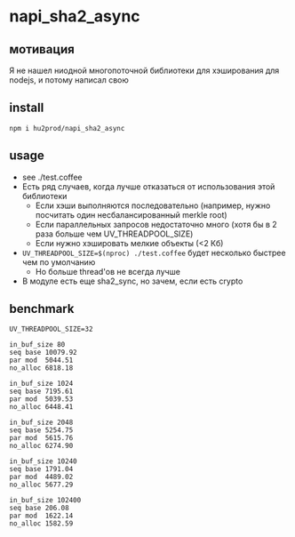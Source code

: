 # napi_sha2_async
## мотивация

Я не нашел ниодной многопоточной библиотеки для хэширования для nodejs, и потому написал свою

## install

    npm i hu2prod/napi_sha2_async

## usage

 * see ./test.coffee
 * Есть ряд случаев, когда лучше отказаться от использования этой библиотеки
   * Если хэши выполняются последовательно (например, нужно посчитать один несбалансированный merkle root)
   * Если параллельных запросов недостаточно много (хотя бы в 2 раза больше чем UV_THREADPOOL_SIZE)
   * Если нужно хэшировать мелкие объекты (<2 Кб)
 * `UV_THREADPOOL_SIZE=$(nproc) ./test.coffee` будет несколько быстрее чем по умолчанию
   * Но больше thread'ов не всегда лучше
 * В модуле есть еще sha2_sync, но зачем, если есть crypto

## benchmark

    UV_THREADPOOL_SIZE=32
    
    in_buf_size 80
    seq base 10079.92
    par mod  5044.51
    no_alloc 6818.18
    
    in_buf_size 1024
    seq base 7195.61
    par mod  5039.53
    no_alloc 6448.41
    
    in_buf_size 2048
    seq base 5254.75
    par mod  5615.76
    no_alloc 6274.90
    
    in_buf_size 10240
    seq base 1791.04
    par mod  4489.02
    no_alloc 5677.29
    
    in_buf_size 102400
    seq base 206.08
    par mod  1622.14
    no_alloc 1582.59
